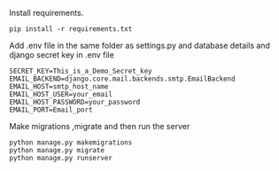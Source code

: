 Install requirements.
```
pip install -r requirements.txt
```
Add .env file in the same folder as settings.py and database details and django secret key in .env file
```
SECRET_KEY=This_is_a_Demo_Secret_key
EMAIL_BACKEND=django.core.mail.backends.smtp.EmailBackend
EMAIL_HOST=smtp_host_name
EMAIL_HOST_USER=your_email
EMAIL_HOST_PASSWORD=your_password
EMAIL_PORT=Email_port
```

Make migrations ,migrate and then run the server
```
python manage.py makemigrations
python manage.py migrate
python manage.py runserver
```